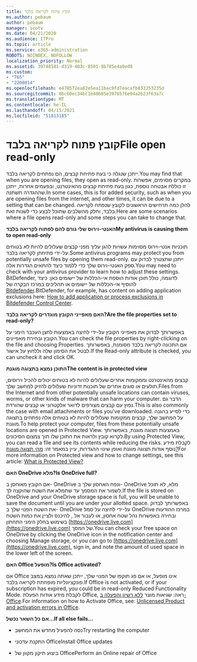 ```yaml
---
title: קובץ פתוח לקריאה בלבד
ms.author: pebaum
author: pebaum
manager: scotv
ms.date: 04/21/2020
ms.audience: ITPro
ms.topic: article
ms.service: o365-administration
ROBOTS: NOINDEX, NOFOLLOW
localization_priority: Normal
ms.assetid: 39748581-d319-403c-8501-9b785e4a0ed8
ms.custom:
- "765"
- "2200014"
ms.openlocfilehash: e478572ea82e5ea11bac9fd7eacafb833253235d
ms.sourcegitcommit: 8bc60ec34bc1e40685e3976576e04a2623f63a7c
ms.translationtype: MT
ms.contentlocale: he-IL
ms.lasthandoff: 04/15/2021
ms.locfileid: "51813185"
---
```

# <a name="file-open-read-only"></a><span data-ttu-id="12788-102">קובץ פתוח לקריאה בלבד</span><span class="sxs-lookup"><span data-stu-id="12788-102">File open read-only</span></span>

<span data-ttu-id="12788-103">ייתכן שנגלה כי בעת פתיחת קבצים, הם נפתחים לקריאה בלבד.</span><span class="sxs-lookup"><span data-stu-id="12788-103">You may find that when you are opening files, they open as read-only.</span></span> <span data-ttu-id="12788-104">במקרים מסוימים, אפשרות זו כוללת אבטחה נוספת, כגון בעת פתיחת קבצים מהאינטרנט, ובפעמים אחרות, ייתכן שההגדרה תשתנה.</span><span class="sxs-lookup"><span data-stu-id="12788-104">In some cases, this is for added security, such as when you are opening files from the internet, and other times, it can be due to a setting that can be changed.</span></span> <span data-ttu-id="12788-105">להלן כמה תרחישים הראשונים לקובץ שנפתח לקריאה בלבד, וחלק מהשלבים שתוכל לבצע כדי לשנות זאת.</span><span class="sxs-lookup"><span data-stu-id="12788-105">Here are some scenarios where a file opens read-only and some steps you can take to change that.</span></span>
  
 <span data-ttu-id="12788-106">**האנטי-וירוס שלי גורם להם לפתוח לקריאה בלבד**</span><span class="sxs-lookup"><span data-stu-id="12788-106">**My antivirus is causing them to open read-only**</span></span>
  
<span data-ttu-id="12788-107">תוכניות אנטי-וירוס מסוימות עשויות להגן עליך מפני קבצים שעלולים להיות לא בטוחים על-ידי פתיחתן לקריאה בלבד.</span><span class="sxs-lookup"><span data-stu-id="12788-107">Some antivirus programs may protect you from potentially unsafe files by opening them read-only.</span></span> <span data-ttu-id="12788-108">ייתכן שתצטרך לבדוק עם ספק האנטי-וירוס שלך כדי ללמוד כיצד להתאים הגדרות אלה.</span><span class="sxs-lookup"><span data-stu-id="12788-108">You may need to check with your antivirus provider to learn how to adjust these settings.</span></span> <span data-ttu-id="12788-109">BitDefender, לדוגמה, כולל תוכן אודות הוספת אי-הכללות של יישומים כאן: כיצד להוסיף אי-הכללות של יישומים או תהליכים במרכז הבקרה של [Bitdefender](https://aka.ms/AA6098i).</span><span class="sxs-lookup"><span data-stu-id="12788-109">BitDefender, for example, has content on adding application exclusions here: [How to add application or process exclusions in Bitdefender Control Center](https://aka.ms/AA6098i).</span></span>
  
 <span data-ttu-id="12788-110">**האם מאפייני הקובץ מוגדרים לקריאה בלבד?**</span><span class="sxs-lookup"><span data-stu-id="12788-110">**Are the file properties set to read-only?**</span></span>
  
<span data-ttu-id="12788-111">באפשרותך לבדוק את מאפייני הקובץ על-ידי לחיצה באמצעות לחצן העכבר הימני על הקובץ ובחירת מאפיינים.</span><span class="sxs-lookup"><span data-stu-id="12788-111">You can check the file properties by right-clicking on the file and choosing Properties.</span></span> <span data-ttu-id="12788-112">אם התכונה לקריאה בלבד מסומנת, באפשרותך לבטל את הסימון שלה וללחוץ על אישור.</span><span class="sxs-lookup"><span data-stu-id="12788-112">If the Read-only attribute is checked, you can uncheck it and click OK.</span></span>
  
 <span data-ttu-id="12788-113">**התוכן נמצא בתצוגה מוגנת**</span><span class="sxs-lookup"><span data-stu-id="12788-113">**The content is in protected view**</span></span>
  
<span data-ttu-id="12788-114">קבצים מהאינטרנט וממקומות אחרים שעלולים להיות לא בטוחים יכולים להכיל וירוסים, תולעים או סוגים אחרים של תוכנות זדוניות שעלולים להזיק למחשב שלך.</span><span class="sxs-lookup"><span data-stu-id="12788-114">Files from the Internet and from other potentially unsafe locations can contain viruses, worms, or other kinds of malware that can harm your computer.</span></span> <span data-ttu-id="12788-115">הדבר גם נפוץ עם קבצים מצורפים לדואר אלקטרוני או קבצים שהורדת.</span><span class="sxs-lookup"><span data-stu-id="12788-115">This is also commonly the case with email attachments or files you've downloaded.</span></span> <span data-ttu-id="12788-116">כדי לסייע בהגנה על המחשב שלך, קבצים ממקומות שעלולים להיות לא בטוחים אלה נפתחים בתצוגה מוגנת.</span><span class="sxs-lookup"><span data-stu-id="12788-116">To help protect your computer, files from these potentially unsafe locations are opened in Protected View.</span></span> <span data-ttu-id="12788-117">באמצעות תצוגה מוגנת, באפשרותך לקרוא קובץ ולראות את התוכן שלו תוך צמצום הסיכונים.</span><span class="sxs-lookup"><span data-stu-id="12788-117">By using Protected View, you can read a file and see its contents while reducing the risks.</span></span> <span data-ttu-id="12788-118">לקבלת מידע נוסף אודות תצוגה מוגנת ואופן שינוי ההגדרות, עיין במאמר זה: [מהי תצוגה מוגנת?](https://support.office.com/article/d6f09ac7-e6b9-4495-8e43-2bbcdbcb6653)</span><span class="sxs-lookup"><span data-stu-id="12788-118">For more information on Protected view and how to change settings, see this article: [What is Protected View?](https://support.office.com/article/d6f09ac7-e6b9-4495-8e43-2bbcdbcb6653)</span></span>
  
 <span data-ttu-id="12788-119">**האם OneDrive מלא?**</span><span class="sxs-lookup"><span data-stu-id="12788-119">**Is OneDrive full?**</span></span>
  
<span data-ttu-id="12788-120">אם הקובץ מאוחסן ב- OneDrive ונפח האחסון שלך ב- OneDrive מלא, לא תוכל לשמור את המסמך עד שתמלא את השטח שהוקצה לך.</span><span class="sxs-lookup"><span data-stu-id="12788-120">If the file is stored on OneDrive and your OneDrive storage space is full, you will be unable to save the document until you are under your allotted space.</span></span> <span data-ttu-id="12788-121">באפשרותך לבדוק את השטח הפנוי שלך ב- OneDrive על-ידי לחיצה על סמל OneDrive במרכז ההודעות ובחירה באפשרות נהל שטח אחסון, או לעבור אל , להיכנס ולציין את כמות השטח בשימוש בחלק הימני התחתון [https://onedrive.live.com](https://onedrive.live.com) של המסך.</span><span class="sxs-lookup"><span data-stu-id="12788-121">You can check your free space on OneDrive by clicking the OneDrive icon in the notification center and choosing Manage storage, or you can go to [https://onedrive.live.com](https://onedrive.live.com), sign in, and note the amount of used space in the lower left of the screen.</span></span>
  
 <span data-ttu-id="12788-122">**האם Office מופעל?**</span><span class="sxs-lookup"><span data-stu-id="12788-122">**Is Office activated?**</span></span>
  
<span data-ttu-id="12788-123">אם Office אינו מופעל, או אם פג תוקפו של המנוי שלך, ייתכן שאתה נמצא במצב פונקציונליות מופחתת לקריאה בלבד.</span><span class="sxs-lookup"><span data-stu-id="12788-123">If Office is not activated, or if your subscription has expired, you could be in read-only Reduced Functionality Mode.</span></span> <span data-ttu-id="12788-124">לקבלת מידע אודות הפעלת Office, ראה: שגיאות מוצר [ללא רשיון והפעלה ב- Office](https://support.office.com/article/0d23d3c0-c19c-4b2f-9845-5344fedc4380).</span><span class="sxs-lookup"><span data-stu-id="12788-124">For information on how to Activate Office, see: [Unlicensed Product and activation errors in Office](https://support.office.com/article/0d23d3c0-c19c-4b2f-9845-5344fedc4380).</span></span>
  
 <span data-ttu-id="12788-125">**אם כל השאר נכשל...**</span><span class="sxs-lookup"><span data-stu-id="12788-125">**If all else fails...**</span></span>
  
- <span data-ttu-id="12788-126">נסה להפעיל מחדש את המחשב</span><span class="sxs-lookup"><span data-stu-id="12788-126">Try restarting the computer</span></span>
    
- <span data-ttu-id="12788-127">התקנת עדכוני Office</span><span class="sxs-lookup"><span data-stu-id="12788-127">Install Office updates</span></span>
    
- <span data-ttu-id="12788-128">ביצוע תיקון מקוון של Office</span><span class="sxs-lookup"><span data-stu-id="12788-128">Perform an Online repair of Office</span></span>
    

